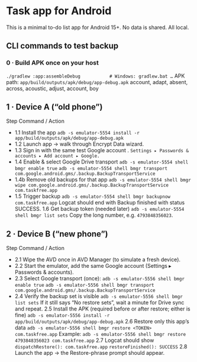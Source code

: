 # Task app for Android

This is a minimal to-do list app for Android 15+.
No data is shared. All local.


## CLI commands to test backup

### 0 · Build APK once on your host
`./gradlew :app:assembleDebug           # Windows: gradlew.bat …`
APK path: `app/build/outputs/apk/debug/app-debug.apk`
account, adapt, absent, across, acoustic, adjust, account, boy

## 1 · Device A (“old phone”)
Step	Command / Action
- 1.1	Install the app
`adb -s emulator-5554 install -r app/build/outputs/apk/debug/app-debug.apk`
- 1.2	Launch app → walk through Encrypt Data wizard.
- 1.3	Sign in with the same test Google account . `Settings ▸ Passwords & accounts ▸ Add account ▸ Google.` 
- 1.4	Enable & select Google Drive transport
  `adb -s emulator-5554 shell bmgr enable true`
  `adb -s emulator-5554 shell bmgr transport com.google.android.gms/.backup.BackupTransportService`
- 1.4b Remove old backups for that app
`adb -s emulator-5554 shell bmgr wipe com.google.android.gms/.backup.BackupTransportService com.taskfree.app`
- 1.5	Trigger backup
  `adb -s emulator-5554 shell bmgr backupnow com.taskfree.app`
  Logcat should end with Backup finished with status SUCCESS.
  1.6	Get backup token (needed later)
  `adb -s emulator-5554 shell bmgr list sets`
  Copy the long number, e.g. `4793848356023`.

## 2 · Device B (“new phone”)
Step	Command / Action
- 2.1	Wipe the AVD once in AVD Manager (to simulate a fresh device).
- 2.2	Start the emulator, add the same Google account (Settings ▸ Passwords & accounts).
- 2.3	Select Google transport (once):
`adb -s emulator-5556 shell bmgr enable true`
`adb -s emulator-5556 shell bmgr transport com.google.android.gms/.backup.BackupTransportService`
- 2.4	Verify the backup set is visible
`adb -s emulator-5556 shell bmgr list sets`
If it still says “No restore sets”, wait a minute for Drive sync and repeat.
2.5	Install the APK (required before or after restore; either is fine)
`adb -s emulator-5556 install -r app/build/outputs/apk/debug/app-debug.apk`
2.6	Restore only this app’s data
`adb -s emulator-5556 shell bmgr restore <TOKEN> com.taskfree.app`
Example:
`adb -s emulator-5556 shell bmgr restore 4793848356023 com.taskfree.app`
2.7	Logcat should show
`dispatchRestore(): com.taskfree.app`
`restoreFinished(): SUCCESS`
2.8	Launch the app → the Restore-phrase prompt should appear.

